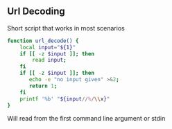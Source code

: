 Url Decoding
---

Short script that works in most scenarios

```bash
function url_decode() {
    local input="${1}"
    if [[ -z $input ]]; then
        read input;
    fi
    if [[ -z $input ]]; then
       echo -e "no input given" >&2;
       return 1;
    fi
    printf '%b' "${input//%/\\x}"
}
```

Will read from the first command line argument or stdin
